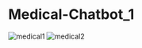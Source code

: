 # Medical-Chatbot_1
![medical1](https://github.com/user-attachments/assets/43379eef-b8e1-49dd-8eb1-3299052a6fbb)
![medical2](https://github.com/user-attachments/assets/a0d67655-8c7f-4343-a73b-14f150e63f21)


